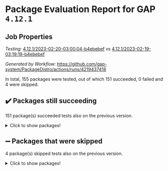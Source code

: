 # Package Evaluation Report for GAP `4.12.1`

## Job Properties

*Testing:* [4.12.1/2023-02-20-03:00:04-b4ebebef](https://github.com/gap-system/PackageDistro/blob/data/reports/4.12.1/2023-02-20-03:00:04-b4ebebef) vs [4.12.1/2023-02-19-03:19:19-b4ebebef](https://github.com/gap-system/PackageDistro/blob/data/reports/4.12.1/2023-02-19-03:19:19-b4ebebef)

*Generated by Workflow:* https://github.com/gap-system/PackageDistro/actions/runs/4219437418

In total, 155 packages were tested, out of which 151 succeeded, 0 failed and 4 were skipped.

## :heavy_check_mark: Packages still succeeding

151 package(s) succeeded tests also on the previous version.
<details><summary>Click to show packages!</summary>

- 4ti2interface 2023.01-01 [(success)](https://github.com/gap-system/PackageDistro/actions/runs/4219437418/jobs/7324949445)
- ace 5.6.2 [(success)](https://github.com/gap-system/PackageDistro/actions/runs/4219437418/jobs/7324949526)
- aclib 1.3.2 [(success)](https://github.com/gap-system/PackageDistro/actions/runs/4219437418/jobs/7324949601)
- agt 0.3.1 [(success)](https://github.com/gap-system/PackageDistro/actions/runs/4219437418/jobs/7324949715)
- alnuth 3.2.1 [(success)](https://github.com/gap-system/PackageDistro/actions/runs/4219437418/jobs/7324949822)
- anupq 3.3.0 [(success)](https://github.com/gap-system/PackageDistro/actions/runs/4219437418/jobs/7324949891)
- atlasrep 2.1.6 [(success)](https://github.com/gap-system/PackageDistro/actions/runs/4219437418/jobs/7324949961)
- autodoc 2022.10.20 [(success)](https://github.com/gap-system/PackageDistro/actions/runs/4219437418/jobs/7324950046)
- automata 1.15 [(success)](https://github.com/gap-system/PackageDistro/actions/runs/4219437418/jobs/7324950121)
- automgrp 1.3.2 [(success)](https://github.com/gap-system/PackageDistro/actions/runs/4219437418/jobs/7324950180)
- autpgrp 1.11 [(success)](https://github.com/gap-system/PackageDistro/actions/runs/4219437418/jobs/7324950301)
- cap 2023.02-06 [(success)](https://github.com/gap-system/PackageDistro/actions/runs/4219437418/jobs/7324950372)
- caratinterface 2.3.4 [(success)](https://github.com/gap-system/PackageDistro/actions/runs/4219437418/jobs/7324950436)
- cddinterface 2022.11.01 [(success)](https://github.com/gap-system/PackageDistro/actions/runs/4219437418/jobs/7324950499)
- circle 1.6.5 [(success)](https://github.com/gap-system/PackageDistro/actions/runs/4219437418/jobs/7324950557)
- classicpres 1.22 [(success)](https://github.com/gap-system/PackageDistro/actions/runs/4219437418/jobs/7324950626)
- cohomolo 1.6.11 [(success)](https://github.com/gap-system/PackageDistro/actions/runs/4219437418/jobs/7324950684)
- congruence 1.2.4 [(success)](https://github.com/gap-system/PackageDistro/actions/runs/4219437418/jobs/7324950738)
- corelg 1.56 [(success)](https://github.com/gap-system/PackageDistro/actions/runs/4219437418/jobs/7324950821)
- crime 1.6 [(success)](https://github.com/gap-system/PackageDistro/actions/runs/4219437418/jobs/7324950893)
- crisp 1.4.6 [(success)](https://github.com/gap-system/PackageDistro/actions/runs/4219437418/jobs/7324950988)
- crypting 0.10.4 [(success)](https://github.com/gap-system/PackageDistro/actions/runs/4219437418/jobs/7324951104)
- cryst 4.1.25 [(success)](https://github.com/gap-system/PackageDistro/actions/runs/4219437418/jobs/7324951173)
- crystcat 1.1.10 [(success)](https://github.com/gap-system/PackageDistro/actions/runs/4219437418/jobs/7324951250)
- ctbllib 1.3.4 [(success)](https://github.com/gap-system/PackageDistro/actions/runs/4219437418/jobs/7324951317)
- cubefree 1.19 [(success)](https://github.com/gap-system/PackageDistro/actions/runs/4219437418/jobs/7324951395)
- curlinterface 2.3.1 [(success)](https://github.com/gap-system/PackageDistro/actions/runs/4219437418/jobs/7324951471)
- cvec 2.7.6 [(success)](https://github.com/gap-system/PackageDistro/actions/runs/4219437418/jobs/7324951555)
- datastructures 0.3.0 [(success)](https://github.com/gap-system/PackageDistro/actions/runs/4219437418/jobs/7324951634)
- deepthought 1.0.6 [(success)](https://github.com/gap-system/PackageDistro/actions/runs/4219437418/jobs/7324951711)
- design 1.7 [(success)](https://github.com/gap-system/PackageDistro/actions/runs/4219437418/jobs/7324951794)
- difsets 2.3.1 [(success)](https://github.com/gap-system/PackageDistro/actions/runs/4219437418/jobs/7324951875)
- digraphs 1.6.1 [(success)](https://github.com/gap-system/PackageDistro/actions/runs/4219437418/jobs/7324951962)
- edim 1.3.6 [(success)](https://github.com/gap-system/PackageDistro/actions/runs/4219437418/jobs/7324952039)
- example 4.3.3 [(success)](https://github.com/gap-system/PackageDistro/actions/runs/4219437418/jobs/7324952133)
- examplesforhomalg 2022.11-01 [(success)](https://github.com/gap-system/PackageDistro/actions/runs/4219437418/jobs/7324952222)
- factint 1.6.3 [(success)](https://github.com/gap-system/PackageDistro/actions/runs/4219437418/jobs/7324952311)
- ferret 1.0.9 [(success)](https://github.com/gap-system/PackageDistro/actions/runs/4219437418/jobs/7324952388)
- fga 1.4.0 [(success)](https://github.com/gap-system/PackageDistro/actions/runs/4219437418/jobs/7324952461)
- fining 1.5.5 [(success)](https://github.com/gap-system/PackageDistro/actions/runs/4219437418/jobs/7324952535)
- float 1.0.3 [(success)](https://github.com/gap-system/PackageDistro/actions/runs/4219437418/jobs/7324952639)
- format 1.4.3 [(success)](https://github.com/gap-system/PackageDistro/actions/runs/4219437418/jobs/7324952741)
- forms 1.2.9 [(success)](https://github.com/gap-system/PackageDistro/actions/runs/4219437418/jobs/7324952810)
- fplsa 1.2.6 [(success)](https://github.com/gap-system/PackageDistro/actions/runs/4219437418/jobs/7324952924)
- fr 2.4.12 [(success)](https://github.com/gap-system/PackageDistro/actions/runs/4219437418/jobs/7324953019)
- francy 1.2.5 [(success)](https://github.com/gap-system/PackageDistro/actions/runs/4219437418/jobs/7324953103)
- fwtree 1.3 [(success)](https://github.com/gap-system/PackageDistro/actions/runs/4219437418/jobs/7324953190)
- gapdoc 1.6.6 [(success)](https://github.com/gap-system/PackageDistro/actions/runs/4219437418/jobs/7324953299)
- gauss 2023.01-01 [(success)](https://github.com/gap-system/PackageDistro/actions/runs/4219437418/jobs/7324953388)
- gaussforhomalg 2022.08-03 [(success)](https://github.com/gap-system/PackageDistro/actions/runs/4219437418/jobs/7324953467)
- gbnp 1.0.5 [(success)](https://github.com/gap-system/PackageDistro/actions/runs/4219437418/jobs/7324953564)
- generalizedmorphismsforcap 2023.01-01 [(success)](https://github.com/gap-system/PackageDistro/actions/runs/4219437418/jobs/7324953638)
- genss 1.6.8 [(success)](https://github.com/gap-system/PackageDistro/actions/runs/4219437418/jobs/7324953702)
- gradedmodules 2022.09-02 [(success)](https://github.com/gap-system/PackageDistro/actions/runs/4219437418/jobs/7324953775)
- gradedringforhomalg 2022.11-01 [(success)](https://github.com/gap-system/PackageDistro/actions/runs/4219437418/jobs/7324953846)
- grape 4.9.0 [(success)](https://github.com/gap-system/PackageDistro/actions/runs/4219437418/jobs/7324953922)
- groupoids 1.73 [(success)](https://github.com/gap-system/PackageDistro/actions/runs/4219437418/jobs/7324954005)
- grpconst 2.6.4 [(success)](https://github.com/gap-system/PackageDistro/actions/runs/4219437418/jobs/7324954072)
- guarana 0.96.3 [(success)](https://github.com/gap-system/PackageDistro/actions/runs/4219437418/jobs/7324954143)
- guava 3.18 [(success)](https://github.com/gap-system/PackageDistro/actions/runs/4219437418/jobs/7324954214)
- hap 1.52 [(success)](https://github.com/gap-system/PackageDistro/actions/runs/4219437418/jobs/7324954298)
- hapcryst 0.1.15 [(success)](https://github.com/gap-system/PackageDistro/actions/runs/4219437418/jobs/7324954366)
- hecke 1.5.3 [(success)](https://github.com/gap-system/PackageDistro/actions/runs/4219437418/jobs/7324954461)
- help 3.5 [(success)](https://github.com/gap-system/PackageDistro/actions/runs/4219437418/jobs/7324954530)
- homalg 2022.12-02 [(success)](https://github.com/gap-system/PackageDistro/actions/runs/4219437418/jobs/7324954610)
- homalgtocas 2022.11-02 [(success)](https://github.com/gap-system/PackageDistro/actions/runs/4219437418/jobs/7324954685)
- idrel 2.45 [(success)](https://github.com/gap-system/PackageDistro/actions/runs/4219437418/jobs/7324954773)
- images 1.3.1 [(success)](https://github.com/gap-system/PackageDistro/actions/runs/4219437418/jobs/7324954863)
- intpic 0.3.0 [(success)](https://github.com/gap-system/PackageDistro/actions/runs/4219437418/jobs/7324954955)
- io 4.8.1 [(success)](https://github.com/gap-system/PackageDistro/actions/runs/4219437418/jobs/7324955016)
- io_forhomalg 2022.11-01 [(success)](https://github.com/gap-system/PackageDistro/actions/runs/4219437418/jobs/7324955098)
- irredsol 1.4.4 [(success)](https://github.com/gap-system/PackageDistro/actions/runs/4219437418/jobs/7324955181)
- json 2.1.1 [(success)](https://github.com/gap-system/PackageDistro/actions/runs/4219437418/jobs/7324955258)
- jupyterkernel 1.4.1 [(success)](https://github.com/gap-system/PackageDistro/actions/runs/4219437418/jobs/7324955354)
- jupyterviz 1.5.6 [(success)](https://github.com/gap-system/PackageDistro/actions/runs/4219437418/jobs/7324955419)
- kan 1.35 [(success)](https://github.com/gap-system/PackageDistro/actions/runs/4219437418/jobs/7324955501)
- kbmag 1.5.11 [(success)](https://github.com/gap-system/PackageDistro/actions/runs/4219437418/jobs/7324955565)
- laguna 3.9.5 [(success)](https://github.com/gap-system/PackageDistro/actions/runs/4219437418/jobs/7324955626)
- liealgdb 2.2.1 [(success)](https://github.com/gap-system/PackageDistro/actions/runs/4219437418/jobs/7324955670)
- liepring 2.8 [(success)](https://github.com/gap-system/PackageDistro/actions/runs/4219437418/jobs/7324955738)
- liering 2.4.2 [(success)](https://github.com/gap-system/PackageDistro/actions/runs/4219437418/jobs/7324955796)
- linearalgebraforcap 2023.02-02 [(success)](https://github.com/gap-system/PackageDistro/actions/runs/4219437418/jobs/7324955844)
- localizeringforhomalg 2022.11-01 [(success)](https://github.com/gap-system/PackageDistro/actions/runs/4219437418/jobs/7324955950)
- loops 3.4.3 [(success)](https://github.com/gap-system/PackageDistro/actions/runs/4219437418/jobs/7324956015)
- lpres 1.0.3 [(success)](https://github.com/gap-system/PackageDistro/actions/runs/4219437418/jobs/7324956071)
- majoranaalgebras 1.5.1 [(success)](https://github.com/gap-system/PackageDistro/actions/runs/4219437418/jobs/7324956129)
- mapclass 1.4.6 [(success)](https://github.com/gap-system/PackageDistro/actions/runs/4219437418/jobs/7324956193)
- matgrp 0.70 [(success)](https://github.com/gap-system/PackageDistro/actions/runs/4219437418/jobs/7324956291)
- matricesforhomalg 2023.01-01 [(success)](https://github.com/gap-system/PackageDistro/actions/runs/4219437418/jobs/7324956372)
- modisom 2.5.3 [(success)](https://github.com/gap-system/PackageDistro/actions/runs/4219437418/jobs/7324956453)
- modulepresentationsforcap 2022.12-01 [(success)](https://github.com/gap-system/PackageDistro/actions/runs/4219437418/jobs/7324956519)
- modules 2022.11-01 [(success)](https://github.com/gap-system/PackageDistro/actions/runs/4219437418/jobs/7324956606)
- monoidalcategories 2023.02-03 [(success)](https://github.com/gap-system/PackageDistro/actions/runs/4219437418/jobs/7324956651)
- nconvex 2022.09-01 [(success)](https://github.com/gap-system/PackageDistro/actions/runs/4219437418/jobs/7324956713)
- nilmat 1.4.2 [(success)](https://github.com/gap-system/PackageDistro/actions/runs/4219437418/jobs/7324956795)
- nock 1.5 [(success)](https://github.com/gap-system/PackageDistro/actions/runs/4219437418/jobs/7324956844)
- normalizinterface 1.3.5 [(success)](https://github.com/gap-system/PackageDistro/actions/runs/4219437418/jobs/7324956929)
- nq 2.5.9 [(success)](https://github.com/gap-system/PackageDistro/actions/runs/4219437418/jobs/7324956999)
- numericalsgps 1.3.1 [(success)](https://github.com/gap-system/PackageDistro/actions/runs/4219437418/jobs/7324957061)
- openmath 11.5.2 [(success)](https://github.com/gap-system/PackageDistro/actions/runs/4219437418/jobs/7324957135)
- orb 4.9.0 [(success)](https://github.com/gap-system/PackageDistro/actions/runs/4219437418/jobs/7324957204)
- packagemanager 1.4.0 [(success)](https://github.com/gap-system/PackageDistro/actions/runs/4219437418/jobs/7324957322)
- patternclass 2.4.3 [(success)](https://github.com/gap-system/PackageDistro/actions/runs/4219437418/jobs/7324957387)
- permut 2.0.4 [(success)](https://github.com/gap-system/PackageDistro/actions/runs/4219437418/jobs/7324957467)
- polenta 1.3.10 [(success)](https://github.com/gap-system/PackageDistro/actions/runs/4219437418/jobs/7324957530)
- polymaking 0.8.6 [(success)](https://github.com/gap-system/PackageDistro/actions/runs/4219437418/jobs/7324957590)
- primgrp 3.4.3 [(success)](https://github.com/gap-system/PackageDistro/actions/runs/4219437418/jobs/7324957665)
- profiling 2.5.2 [(success)](https://github.com/gap-system/PackageDistro/actions/runs/4219437418/jobs/7324957735)
- qpa 1.34 [(success)](https://github.com/gap-system/PackageDistro/actions/runs/4219437418/jobs/7324957800)
- quagroup 1.8.3 [(success)](https://github.com/gap-system/PackageDistro/actions/runs/4219437418/jobs/7324957876)
- radiroot 2.9 [(success)](https://github.com/gap-system/PackageDistro/actions/runs/4219437418/jobs/7324957941)
- rcwa 4.7.1 [(success)](https://github.com/gap-system/PackageDistro/actions/runs/4219437418/jobs/7324958020)
- rds 1.8 [(success)](https://github.com/gap-system/PackageDistro/actions/runs/4219437418/jobs/7324958114)
- recog 1.4.2 [(success)](https://github.com/gap-system/PackageDistro/actions/runs/4219437418/jobs/7324958208)
- repndecomp 1.3.0 [(success)](https://github.com/gap-system/PackageDistro/actions/runs/4219437418/jobs/7324958274)
- repsn 3.1.0 [(success)](https://github.com/gap-system/PackageDistro/actions/runs/4219437418/jobs/7324958355)
- resclasses 4.7.3 [(success)](https://github.com/gap-system/PackageDistro/actions/runs/4219437418/jobs/7324958422)
- ringsforhomalg 2023.02-01 [(success)](https://github.com/gap-system/PackageDistro/actions/runs/4219437418/jobs/7324958491)
- sco 2022.09-01 [(success)](https://github.com/gap-system/PackageDistro/actions/runs/4219437418/jobs/7324958565)
- scscp 2.4.0 [(success)](https://github.com/gap-system/PackageDistro/actions/runs/4219437418/jobs/7324958623)
- semigroups 5.2.0 [(success)](https://github.com/gap-system/PackageDistro/actions/runs/4219437418/jobs/7324958714)
- sglppow 2.3 [(success)](https://github.com/gap-system/PackageDistro/actions/runs/4219437418/jobs/7324958794)
- sgpviz 0.999.5 [(success)](https://github.com/gap-system/PackageDistro/actions/runs/4219437418/jobs/7324958865)
- simpcomp 2.1.14 [(success)](https://github.com/gap-system/PackageDistro/actions/runs/4219437418/jobs/7324958959)
- singular 2023.02.09 [(success)](https://github.com/gap-system/PackageDistro/actions/runs/4219437418/jobs/7324959040)
- sl2reps 1.1 [(success)](https://github.com/gap-system/PackageDistro/actions/runs/4219437418/jobs/7324959149)
- sla 1.5.3 [(success)](https://github.com/gap-system/PackageDistro/actions/runs/4219437418/jobs/7324959233)
- smallgrp 1.5.2 [(success)](https://github.com/gap-system/PackageDistro/actions/runs/4219437418/jobs/7324959301)
- smallsemi 0.6.13 [(success)](https://github.com/gap-system/PackageDistro/actions/runs/4219437418/jobs/7324959385)
- sonata 2.9.6 [(success)](https://github.com/gap-system/PackageDistro/actions/runs/4219437418/jobs/7324959469)
- sophus 1.27 [(success)](https://github.com/gap-system/PackageDistro/actions/runs/4219437418/jobs/7324959529)
- spinsym 1.5.2 [(success)](https://github.com/gap-system/PackageDistro/actions/runs/4219437418/jobs/7324959587)
- standardff 0.9.4 [(success)](https://github.com/gap-system/PackageDistro/actions/runs/4219437418/jobs/7324959662)
- symbcompcc 1.3.2 [(success)](https://github.com/gap-system/PackageDistro/actions/runs/4219437418/jobs/7324959749)
- thelma 1.3 [(success)](https://github.com/gap-system/PackageDistro/actions/runs/4219437418/jobs/7324959810)
- tomlib 1.2.9 [(success)](https://github.com/gap-system/PackageDistro/actions/runs/4219437418/jobs/7324959869)
- toolsforhomalg 2023.01-01 [(success)](https://github.com/gap-system/PackageDistro/actions/runs/4219437418/jobs/7324959977)
- toric 1.9.5 [(success)](https://github.com/gap-system/PackageDistro/actions/runs/4219437418/jobs/7324960054)
- toricvarieties 2022.07.13 [(success)](https://github.com/gap-system/PackageDistro/actions/runs/4219437418/jobs/7324960120)
- transgrp 3.6.3 [(success)](https://github.com/gap-system/PackageDistro/actions/runs/4219437418/jobs/7324960197)
- ugaly 4.0.3 [(success)](https://github.com/gap-system/PackageDistro/actions/runs/4219437418/jobs/7324960278)
- unipot 1.5 [(success)](https://github.com/gap-system/PackageDistro/actions/runs/4219437418/jobs/7324960339)
- unitlib 4.1.0 [(success)](https://github.com/gap-system/PackageDistro/actions/runs/4219437418/jobs/7324960410)
- utils 0.82 [(success)](https://github.com/gap-system/PackageDistro/actions/runs/4219437418/jobs/7324960486)
- uuid 0.7 [(success)](https://github.com/gap-system/PackageDistro/actions/runs/4219437418/jobs/7324960557)
- walrus 0.9991 [(success)](https://github.com/gap-system/PackageDistro/actions/runs/4219437418/jobs/7324960623)
- wedderga 4.10.2 [(success)](https://github.com/gap-system/PackageDistro/actions/runs/4219437418/jobs/7324960708)
- xmod 2.88 [(success)](https://github.com/gap-system/PackageDistro/actions/runs/4219437418/jobs/7324960774)
- xmodalg 1.23 [(success)](https://github.com/gap-system/PackageDistro/actions/runs/4219437418/jobs/7324960833)
- yangbaxter 0.10.2 [(success)](https://github.com/gap-system/PackageDistro/actions/runs/4219437418/jobs/7324960890)
- zeromqinterface 0.14 [(success)](https://github.com/gap-system/PackageDistro/actions/runs/4219437418/jobs/7324960948)
</details>

## :heavy_minus_sign: Packages that were skipped

4 package(s) skipped tests also on the previous version.
<details><summary>Click to show packages!</summary>

- browse 1.8.20 [(skipped)](https://github.com/gap-system/PackageDistro/actions/runs/4219437418/jobs/7324790485)
- itc 1.5.1 [(skipped)](https://github.com/gap-system/PackageDistro/actions/runs/4219437418/jobs/7324790485)
- polycyclic 2.16 [(skipped)](https://github.com/gap-system/PackageDistro/actions/runs/4219437418/jobs/7324790485)
- xgap 4.31 [(skipped)](https://github.com/gap-system/PackageDistro/actions/runs/4219437418/jobs/7324790485)
</details>

